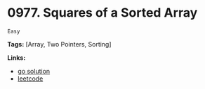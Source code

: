 
# 0977. Squares of a Sorted Array

    Easy

**Tags:** [Array, Two Pointers, Sorting]

**Links:**

- [go solution](./0977-squares-of-a-sorted-array.go)
- [leetcode](https://leetcode.com/problems/squares-of-a-sorted-array/)


